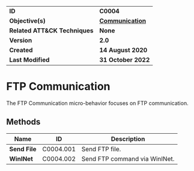 <table>
<tr>
<td><b>ID</b></td>
<td><b>C0004</b></td>
</tr>
<tr>
<td><b>Objective(s)</b></td>
<td><b><a href="../communication">Communication</a></b></td>
</tr>
<tr>
<td><b>Related ATT&CK Techniques</b></td>
<td><b>None</b></td>
</tr>
<tr>
<td><b>Version</b></td>
<td><b>2.0</b></td>
</tr>
<tr>
<td><b>Created</b></td>
<td><b>14 August 2020</b></td>
</tr>
<tr>
<td><b>Last Modified</b></td>
<td><b>31 October 2022</b></td>
</tr>
</table>


FTP Communication
=================
The FTP Communication micro-behavior focuses on FTP communication. 

## Methods

|Name|ID|Description|
|---|---|---|
|**Send File**|C0004.001|Send FTP file.|
|**WinINet**|C0004.002|Send FTP command via WinINet.|
